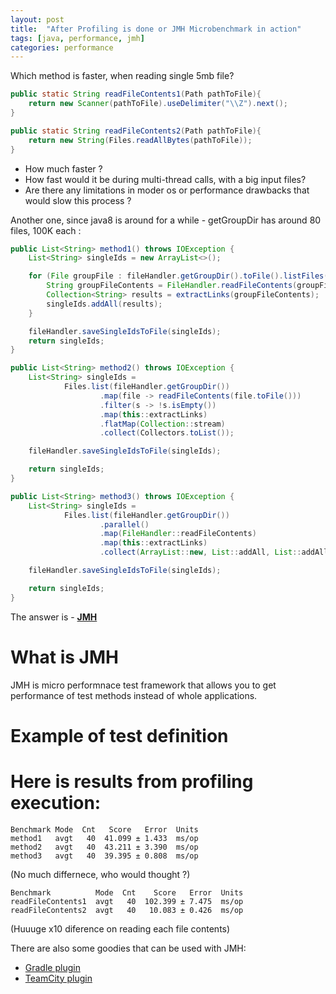 ```yaml
---
layout: post
title:  "After Profiling is done or JMH Microbenchmark in action"
tags: [java, performance, jmh]
categories: performance
---
```


Which method is faster, when reading single 5mb file?
```java
public static String readFileContents1(Path pathToFile){
    return new Scanner(pathToFile).useDelimiter("\\Z").next();
}

public static String readFileContents2(Path pathToFile){
    return new String(Files.readAllBytes(pathToFile));
}
```

* How much faster ? 
* How fast would it be during multi-thread calls, with a big input files?
* Are there any limitations in moder os or performance drawbacks that would slow this process ? 


Another one, since java8 is around for a while - getGroupDir has around 80 files, 100K each :
```java
public List<String> method1() throws IOException {
    List<String> singleIds = new ArrayList<>();

    for (File groupFile : fileHandler.getGroupDir().toFile().listFiles()) {
        String groupFileContents = FileHandler.readFileContents(groupFile.toPath());
        Collection<String> results = extractLinks(groupFileContents);
        singleIds.addAll(results);
    }

    fileHandler.saveSingleIdsToFile(singleIds);
    return singleIds;
}
```
```java
public List<String> method2() throws IOException {
    List<String> singleIds =
            Files.list(fileHandler.getGroupDir())
                    .map(file -> readFileContents(file.toFile()))
                    .filter(s -> !s.isEmpty())
                    .map(this::extractLinks)
                    .flatMap(Collection::stream)
                    .collect(Collectors.toList());

    fileHandler.saveSingleIdsToFile(singleIds);

    return singleIds;
}
```
```java
public List<String> method3() throws IOException {
    List<String> singleIds =
            Files.list(fileHandler.getGroupDir())
                    .parallel()
                    .map(FileHandler::readFileContents)
                    .map(this::extractLinks)
                    .collect(ArrayList::new, List::addAll, List::addAll);

    fileHandler.saveSingleIdsToFile(singleIds);

    return singleIds;
}
```

The answer is - [__JMH__][jmh-original-site]

# What is JMH
JMH is micro performnace test framework that allows you to get performance of test methods instead of whole applications.

# Example of test definition

# Here is results from profiling execution:
```
Benchmark Mode  Cnt   Score   Error  Units
method1   avgt   40  41.099 ± 1.433  ms/op
method2   avgt   40  43.211 ± 3.390  ms/op
method3   avgt   40  39.395 ± 0.808  ms/op
```
(No much differnece, who would thought ?)

```
Benchmark          Mode  Cnt    Score   Error  Units
readFileContents1  avgt   40  102.399 ± 7.475  ms/op
readFileContents2  avgt   40   10.083 ± 0.426  ms/op
```
(Huuuge x10 diference on reading each file contents)


There are also some goodies that can be used with JMH:
* [Gradle plugin][gradle-plugin] 
* [TeamCity plugin][teamcity-plugin]



[gradle-plugin]: https://github.com/melix/jmh-gradle-plugin
[teamcity-plugin]: https://github.com/presidentio/teamcity-plugin-jmh
[jmh-original-site]: http://openjdk.java.net/projects/code-tools/jmh/